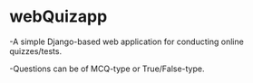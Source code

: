 # webQuizapp
-A simple Django-based web application for conducting online quizzes/tests. 

-Questions can be of MCQ-type or True/False-type.

